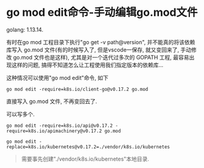 # go mod edit命令-手动编辑go.mod文件

golang: 1.13.14.

有时在go mod 工程目录下执行"go get -v path@version", 并不能真的将该依赖库写入 go.mod 文件(有的时候写入了, 但是vscode一保存, 就又变回来了, 手动修改 go.mod 文件也是这样), 尤其是对一个迭代过多次的 GOPATH 工程, 最容易出现这样的问题, 搞得不知道怎么让工程使用我们指定版本的依赖库...

这种情况可以使用"go mod edit"命令, 如下

```
go mod edit -require=k8s.io/client-go@v0.17.2 go.mod
```

直接写入 go.mod 文件, 不再变回去了.

可以写多个.

```
go mod edit -require=k8s.io/api@v0.17.2 -require=k8s.io/apimachinery@v0.17.2 go.mod
```


```
go mod edit -replace=k8s.io/kubernetes@v0.17.2=./vendor/k8s.io/kubernetes
```

> 需要事先创建"./vendor/k8s.io/kubernetes"本地目录.

